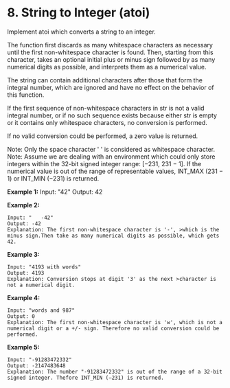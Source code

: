 # 8. String to Integer (atoi)

Implement atoi which converts a string to an integer.

The function first discards as many whitespace characters as necessary until the first non-whitespace character is found. Then, starting from this character, takes an optional initial plus or minus sign followed by as many numerical digits as possible, and interprets them as a numerical value.

The string can contain additional characters after those that form the integral number, which are ignored and have no effect on the behavior of this function.

If the first sequence of non-whitespace characters in str is not a valid integral number, or if no such sequence exists because either str is empty or it contains only whitespace characters, no conversion is performed.

If no valid conversion could be performed, a zero value is returned.

Note: Only the space character ' ' is considered as whitespace character.
Note: Assume we are dealing with an environment which could only store integers within the 32-bit signed integer range: [−231,  231 − 1]. If the numerical value is out of the range of representable values, INT_MAX (231 − 1) or INT_MIN (−231) is returned.</p>



**Example 1:**
    Input: "42"
    Output: 42


**Example 2:**

    Input: "   -42"
    Output: -42
    Explanation: The first non-whitespace character is '-', >which is the minus sign.Then take as many numerical digits as possible, which gets 42.


**Example 3:**

    Input: "4193 with words"
    Output: 4193
    Explanation: Conversion stops at digit '3' as the next >character is not a numerical digit.


**Example 4:**

    Input: "words and 987"
    Output: 0
    Explanation: The first non-whitespace character is 'w', which is not a numerical digit or a +/- sign. Therefore no valid conversion could be performed.


**Example 5:**

    Input: "-91283472332"
    Output: -2147483648
    Explanation: The number "-91283472332" is out of the range of a 32-bit signed integer. Thefore INT_MIN (−231) is returned.
